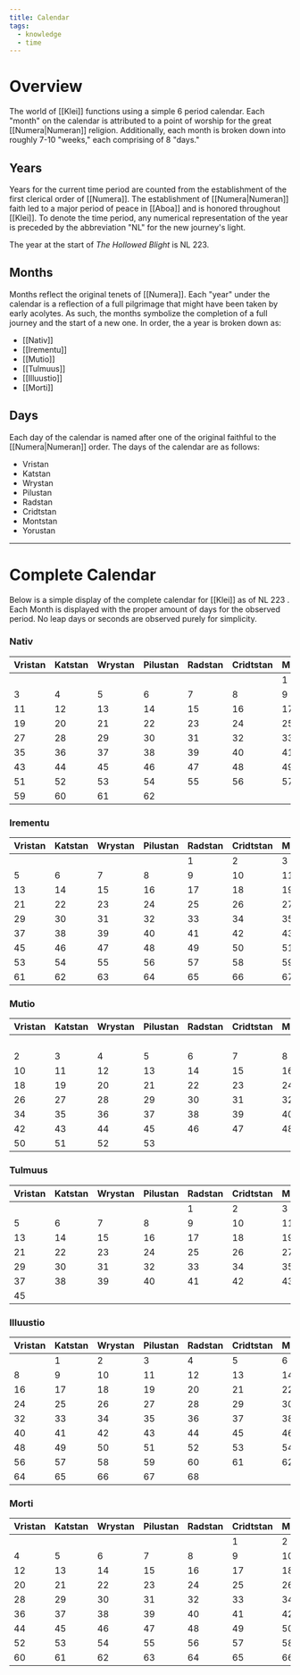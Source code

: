 ```yaml
---
title: Calendar
tags:
  - knowledge
  - time
---
```

# Overview
The world of [[Klei]] functions using a simple 6 period calendar. Each "month" on the calendar is attributed to a point of worship for the great [[Numera|Numeran]] religion. Additionally, each month is broken down into roughly 7-10 "weeks," each comprising of 8 "days."

## Years
Years for the current time period are counted from the establishment of the first clerical order of [[Numera]]. The establishment of [[Numera|Numeran]] faith led to a major period of peace in [[Aboa]] and is honored throughout [[Klei]]. To denote the time period, any numerical representation of the year is preceded by the abbreviation "NL" for the new journey's light.

The year at the start of _The Hollowed Blight_ is NL 223.

## Months
Months reflect the original tenets of [[Numera]]. Each "year" under the calendar is a reflection of a full pilgrimage that might have been taken by early acolytes. As such, the months symbolize the completion of a full journey and the start of a new one. In order, the a year is broken down as:

* [[Nativ]]
* [[Irementu]]
* [[Mutio]]
* [[Tulmuus]]
* [[Illuustio]]
* [[Morti]]

## Days
Each day of the calendar is named after one of the original faithful to the [[Numera|Numeran]] order. The days of the calendar are as follows:
* Vristan
* Katstan
* Wrystan
* Pilustan
* Radstan
* Cridtstan
* Montstan
* Yorustan

---
# Complete Calendar

Below is a simple display of the complete calendar for [[Klei]] as of NL 223 . Each Month is displayed with the proper amount of days for the observed period. No leap days or seconds are observed purely for simplicity.

### Nativ
| Vristan | Katstan | Wrystan | Pilustan | Radstan | Cridtstan | Montstan | Yorustan |
| ------- | ------- | ------- | -------- | ------- | --------- | -------- | -------- |
|         |         |         |          |         |           | 1        | 2        |
| 3       | 4       | 5       | 6        | 7       | 8         | 9        | 10       |
| 11      | 12      | 13      | 14       | 15      | 16        | 17       | 18       |
| 19      | 20      | 21      | 22       | 23      | 24        | 25       | 26       |
| 27      | 28      | 29      | 30       | 31      | 32        | 33       | 34       |
| 35      | 36      | 37      | 38       | 39      | 40        | 41       | 42       |
| 43      | 44      | 45      | 46       | 47      | 48        | 49       | 50       |
| 51      | 52      | 53      | 54       | 55      | 56        | 57       | 58       |
| 59      | 60      | 61      | 62       |         |           |          |          |



### Irementu

| Vristan | Katstan | Wrystan | Pilustan | Radstan | Cridtstan | Montstan | Yorustan |
| ------- | ------- | ------- | -------- | ------- | --------- | -------- | -------- |
|         |         |         |          | 1       | 2         | 3        | 4        |
| 5       | 6       | 7       | 8        | 9       | 10        | 11       | 12       |
| 13      | 14      | 15      | 16       | 17      | 18        | 19       | 20       |
| 21      | 22      | 23      | 24       | 25      | 26        | 27       | 28       |
| 29      | 30      | 31      | 32       | 33      | 34        | 35       | 36       |
| 37      | 38      | 39      | 40       | 41      | 42        | 43       | 44       |
| 45      | 46      | 47      | 48       | 49      | 50        | 51       | 52       |
| 53      | 54      | 55      | 56       | 57      | 58        | 59       | 60       |
| 61      | 62      | 63      | 64       | 65      | 66        | 67       |          |


### Mutio

| Vristan | Katstan | Wrystan | Pilustan | Radstan | Cridtstan | Montstan | Yorustan |
| ------- | ------- | ------- | -------- | ------- | --------- | -------- | -------- |
|         |         |         |          |         |           |          | 1        |
| 2       | 3       | 4       | 5        | 6       | 7         | 8        | 9        |
| 10      | 11      | 12      | 13       | 14      | 15        | 16       | 17       |
| 18      | 19      | 20      | 21       | 22      | 23        | 24       | 25       |
| 26      | 27      | 28      | 29       | 30      | 31        | 32       | 33       |
| 34      | 35      | 36      | 37       | 38      | 39        | 40       | 41       |
| 42      | 43      | 44      | 45       | 46      | 47        | 48       | 49       |
| 50      | 51      | 52      | 53       |         |           |          |          |



### Tulmuus

| Vristan | Katstan | Wrystan | Pilustan | Radstan | Cridtstan | Montstan | Yorustan |
| ------- | ------- | ------- | -------- | ------- | --------- | -------- | -------- |
|         |         |         |          | 1       | 2         | 3        | 4        |
| 5       | 6       | 7       | 8        | 9       | 10        | 11       | 12       |
| 13      | 14      | 15      | 16       | 17      | 18        | 19       | 20       |
| 21      | 22      | 23      | 24       | 25      | 26        | 27       | 28       |
| 29      | 30      | 31      | 32       | 33      | 34        | 35       | 36       |
| 37      | 38      | 39      | 40       | 41      | 42        | 43       | 44       |
| 45      |         |         |          |         |           |          |          ||


### Illuustio

| Vristan | Katstan | Wrystan | Pilustan | Radstan | Cridtstan | Montstan | Yorustan |
| ------- | ------- | ------- | -------- | ------- | --------- | -------- | -------- |
|         | 1       | 2       | 3        | 4       | 5         | 6        | 7        |
| 8       | 9       | 10      | 11       | 12      | 13        | 14       | 15       |
| 16      | 17      | 18      | 19       | 20      | 21        | 22       | 23       |
| 24      | 25      | 26      | 27       | 28      | 29        | 30       | 31       |
| 32      | 33      | 34      | 35       | 36      | 37        | 38       | 39       |
| 40      | 41      | 42      | 43       | 44      | 45        | 46       | 47       |
| 48      | 49      | 50      | 51       | 52      | 53        | 54       | 55       |
| 56      | 57      | 58      | 59       | 60      | 61        | 62       | 63       |
| 64      | 65      | 66      | 67       | 68      |           |          |          |


### Morti

| Vristan | Katstan | Wrystan | Pilustan | Radstan | Cridtstan | Montstan | Yorustan |
| ------- | ------- | ------- | -------- | ------- | --------- | -------- | -------- |
|         |         |         |          |         | 1         | 2        | 3        |
| 4       | 5       | 6       | 7        | 8       | 9         | 10       | 11       |
| 12      | 13      | 14      | 15       | 16      | 17        | 18       | 19       |
| 20      | 21      | 22      | 23       | 24      | 25        | 26       | 27       |
| 28      | 29      | 30      | 31       | 32      | 33        | 34       | 35       |
| 36      | 37      | 38      | 39       | 40      | 41        | 42       | 43       |
| 44      | 45      | 46      | 47       | 48      | 49        | 50       | 51       |
| 52      | 53      | 54      | 55       | 56      | 57        | 58       | 59       |
| 60      | 61      | 62      | 63       | 64      | 65        | 66       | 67       |

